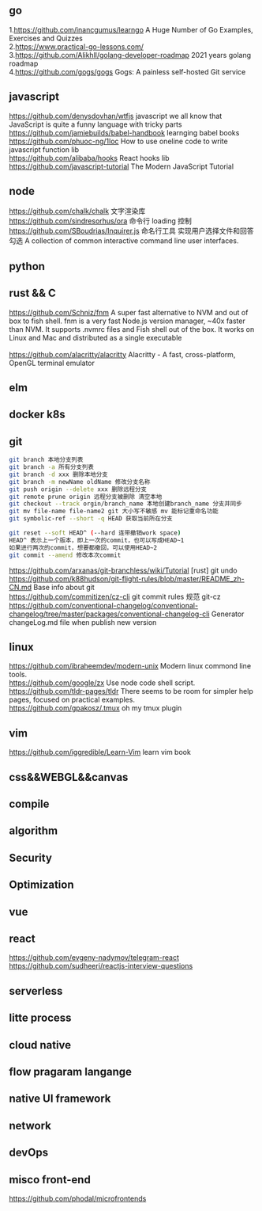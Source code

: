 ## go

1.https://github.com/inancgumus/learngo A Huge Number of Go Examples, Exercises and Quizzes </br> 
2.https://www.practical-go-lessons.com/ </br> 
3.https://github.com/Alikhll/golang-developer-roadmap 2021 years golang roadmap <br>
4.https://github.com/gogs/gogs Gogs: A painless self-hosted Git service </br>

## javascript

https://github.com/denysdovhan/wtfjs javascript we all know that JavaScript is quite a funny language with tricky parts <br>
https://github.com/jamiebuilds/babel-handbook learnging babel books<br>
https://github.com/phuoc-ng/1loc How to use oneline code to write javascript function lib<br>
https://github.com/alibaba/hooks React hooks lib <br>
https://github.com/javascript-tutorial The Modern JavaScript Tutorial <br>

## node

https://github.com/chalk/chalk 文字渲染库 <br>
https://github.com/sindresorhus/ora 命令行 loading 控制 <br>
https://github.com/SBoudrias/Inquirer.js 命名行工具 实现用户选择文件和回答勾选 A collection of common interactive command line user interfaces.<br>

## python

## rust && C

https://github.com/Schniz/fnm A super fast alternative to NVM and out of box to fish shell. fnm is a very fast Node.js version manager, ~40x faster than NVM. It supports .nvmrc files and Fish shell out of the box. It works on Linux and Mac and distributed as a single executable <br>  
https://github.com/alacritty/alacritty Alacritty - A fast, cross-platform, OpenGL terminal emulator <br>

## elm

## docker k8s

## git

```bash
git branch 本地分支列表
git branch -a 所有分支列表
git branch -d xxx 删除本地分支
git branch -m newName oldName 修改分支名称
git push origin --delete xxx 删除远程分支
git remote prune origin 远程分支被删除 清空本地
git checkout --track orgin/branch_name 本地创建branch_name 分支并同步
git mv file-name file-name2 git 大小写不敏感 mv 能标记重命名功能
git symbolic-ref --short -q HEAD 获取当前所在分支

git reset --soft HEAD^ (--hard 连带撤销work space)
HEAD^ 表示上一个版本，即上一次的commit，也可以写成HEAD~1
如果进行两次的commit，想要都撤回，可以使用HEAD~2
git commit --amend 修改本次commit

```

https://github.com/arxanas/git-branchless/wiki/Tutorial [rust] git undo <br>
https://github.com/k88hudson/git-flight-rules/blob/master/README_zh-CN.md Base info about git <br>
https://github.com/commitizen/cz-cli git commit rules 规范 git-cz <br>
https://github.com/conventional-changelog/conventional-changelog/tree/master/packages/conventional-changelog-cli Generator changeLog.md file when publish new version <br>

## linux

https://github.com/ibraheemdev/modern-unix Modern linux commond line tools. <br>
https://github.com/google/zx Use node code shell script. <br>
https://github.com/tldr-pages/tldr There seems to be room for simpler help pages, focused on practical examples. <br>
https://github.com/gpakosz/.tmux oh my tmux plugin <br>

## vim

https://github.com/iggredible/Learn-Vim learn vim book

## css&&WEBGL&&canvas

## compile

## algorithm

## Security

## Optimization

## vue

## react

https://github.com/evgeny-nadymov/telegram-react <br>
https://github.com/sudheerj/reactjs-interview-questions <br>

## serverless

## litte process

## cloud native

## flow pragaram langange

## native UI framework

## network

## devOps

## misco front-end

https://github.com/phodal/microfrontends
